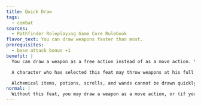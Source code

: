 ```yaml
---
title: Quick Draw
tags:
  - combat
sources:
  - Pathfinder Roleplaying Game Core Rulebook
flavor_text: You can draw weapons faster than most.
prerequisites:
  - base attack bonus +1
benefit: |
  You can draw a weapon as a free action instead of as a move action. You can draw a hidden weapon (see the [Sleight of Hand](/skills/sleight-of-hand/) skill) as a move action.

  A character who has selected this feat may throw weapons at his full normal rate of attacks (much like a character with a bow).

  Alchemical items, potions, scrolls, and wands cannot be drawn quickly using this feat.
normal: |
  Without this feat, you may draw a weapon as a move action, or (if your base attack bonus is +1 or higher) as a free action as part of movement. Without this feat, you can draw a hidden weapon as a standard action.
---
```


